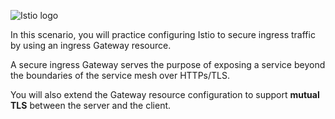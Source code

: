 
![Istio logo](https://raw.githubusercontent.com/lorenzo85/scenarios-ica/master/istio-logo.svg)

In this scenario, you will practice configuring Istio to secure ingress traffic by using an ingress Gateway resource.

A secure ingress Gateway serves the purpose of exposing a service beyond the boundaries of the service mesh over HTTPs/TLS.

You will also extend the Gateway resource configuration to support **mutual TLS** between the server and the client.
